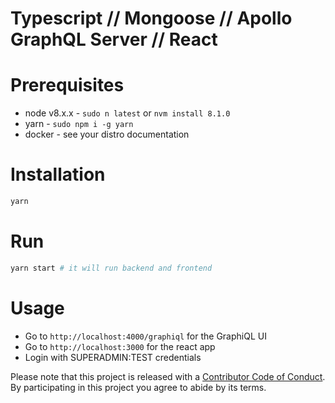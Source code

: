 # Typescript // Mongoose // Apollo GraphQL Server // React

# Prerequisites
- node v8.x.x - `sudo n latest` or `nvm install 8.1.0`
- yarn - `sudo npm i -g yarn`
- docker - see your distro documentation

# Installation
```bash
yarn
```

# Run
```bash
yarn start # it will run backend and frontend
```

# Usage
- Go to `http://localhost:4000/graphiql` for the GraphiQL UI
- Go to `http://localhost:3000` for the react app
- Login with SUPERADMIN:TEST credentials

Please note that this project is released with a [Contributor Code of Conduct](code-of-conduct.md). By participating in this project you agree to abide by its terms.
